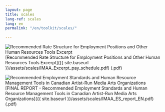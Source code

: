 ```yaml
---
layout: page
title: scales
lang-ref: scales
lang: en
permalink: "/en/toolkit/scales/"

---
```

<img class="doc" src="{{ site.baseurl }}/assets/img/archive.svg" alt="Recommended Rate Structure for Employment Positions and Other Human Resources Tools Excerpt"/>[Recommended Rate Structure for Employment Positions and Other Human Resources Tools Excerpt]({{ site.baseurl }}/assets/scales/IMAA_Excerpt_pay_schedule.pdf) (.pdf)

<img class="doc" src="{{ site.baseurl }}/assets/img/archive.svg" alt="Recommended Employment Standards and Human Resource
Management Tools in Canadian Artist-Run Media Arts Organizations"/>[FINAL REPORT - Recommended Employment Standards and Human Resource
Management Tools in Canadian Artist-Run Media Arts Organizations]({{ site.baseurl }}/assets/scales/IMAA_ES_report_EN.pdf) (.pdf)